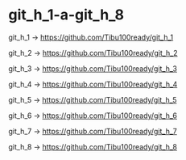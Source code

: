 # git_h_1-a-git_h_8

git_h_1 → https://github.com/Tibu100ready/git_h_1

git_h_2 → https://github.com/Tibu100ready/git_h_2

git_h_3 → https://github.com/Tibu100ready/git_h_3

git_h_4 → https://github.com/Tibu100ready/git_h_4

git_h_5 → https://github.com/Tibu100ready/git_h_5

git_h_6 → https://github.com/Tibu100ready/git_h_6

git_h_7 → https://github.com/Tibu100ready/git_h_7

git_h_8 → https://github.com/Tibu100ready/git_h_8
